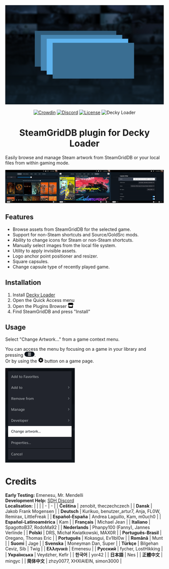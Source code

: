 <div align="center">
<img src="thumb.png">

[![Crowdin](https://badges.crowdin.net/decky-steamgriddb/localized.svg)](https://crowdin.com/project/decky-steamgriddb) [![Discord](https://img.shields.io/discord/488621078302949377?color=5865F2\&label=discord)](https://discord.gg/bnSVJrz) [![License](https://img.shields.io/badge/license-GPL--3.0--or--later-informational)](LICENSE) ![Decky Loader](https://img.shields.io/badge/dynamic/json?url=https%3A%2F%2Fplugins.deckbrew.xyz%2Fplugins&query=%24%5B%3F(%40.name%20%3D%3D%20'SteamGridDB')%5D.downloads&suffix=%20installs&label=decky&color=3ea6a3)
</div>

<h1 align="center">SteamGridDB plugin for Decky Loader</h1>

Easily browse and manage Steam artwork from SteamGridDB or your local files from within gaming mode.

<img src="docs/capsule.png" width="33.33%"><img src="docs/manage.png" width="33.33%"><img src="docs/filters.png" width="33.33%">

## Features
- Browse assets from SteamGridDB for the selected game.
- Support for non-Steam shortcuts and Source/GoldSrc mods.
- Ability to change icons for Steam or non-Steam shortcuts.
- Manually select images from the local file system.
- Utility to apply invisible assets.
- Logo anchor point positioner and resizer.
- Square capsules.
- Change capsule type of recently played game.

## Installation
1. Install [Decky Loader](https://wiki.deckbrew.xyz/en/user-guide/install)
2. Open the Quick Access menu
3. Open the Plugins Browser <picture>
    <source media="(prefers-color-scheme: dark)" srcset="docs/store-light.svg">
    <source media="(prefers-color-scheme: light)" srcset="docs/store-dark.svg">
    <img height="16px" alt="Store" src="docs/store-dark.svg">
    </picture>
4. Find SteamGridDB and press "Install"

## Usage
Select "Change Artwork..." from a game context menu.  

You can access the menu by focusing on a game in your library and pressing <picture><source media="(prefers-color-scheme: dark)" srcset="docs/start-light.svg"><source media="(prefers-color-scheme: light)" srcset="docs/start-dark.svg"><img height="16px" alt="Start" src="docs/start-dark.svg"></picture>.  
Or by using the <picture><source media="(prefers-color-scheme: dark)" srcset="docs/menucog-light.svg"><source media="(prefers-color-scheme: light)" srcset="docs/menucog-dark.svg"><img height="16px" alt="Cog" src="docs/menucog-dark.svg"></picture> button on a game page.

<img src="docs/gamecontextmenu.png" height="300px">  

# Credits
**Early Testing:** Emenesu, Mr. Mendelli  
**Development Help:** [SDH Discord](https://discord.gg/ZU74G2NJzk)  
**Localisation:**
| | |
| - | - |
| **Čeština** | zenobit, theczechczech |
| **Dansk** | Jakob Frank Mogensen |
| **Deutsch** | Kurikuo, benutzer_artur7, Anja, FL0W, Remirax, LittleFreak |
| **Español-España** | Andrea Laguillo, Kam, m0uch0 |
| **Español-Latinoamérica** | Kam |
| **Français** | Michael Jean |
| **Italiano** | SpagottoB37, RodoMa92 |
| **Nederlands** | Phanpy100 (Fanny), Jannes Verlinde |
| **Polski** | DRS, Michał Kwiatkowski, MAX0R |
| **Português-Brasil** | Oregano, Thomas Eric |
| **Português** | Kokasgui, Ev1lbl0w |
| **Română** | Munt |
| **Suomi** | Jage |
| **Svenska** | Moneyman Dan, Super |
| **Türkçe** | Bilgehan Ceviz, Sib | Twig |
| **Ελληνικά** | Emenesu |
| **Русский** | fycher, LostHikking |
| **Українська** | Veydzher, Kefir |
| **한국어** | yor42 |
| **日本語** | Nes |
| **正體中文** | mingyc |
| **简体中文** | zhzy0077, XHXIAIEIN, simon3000 |

